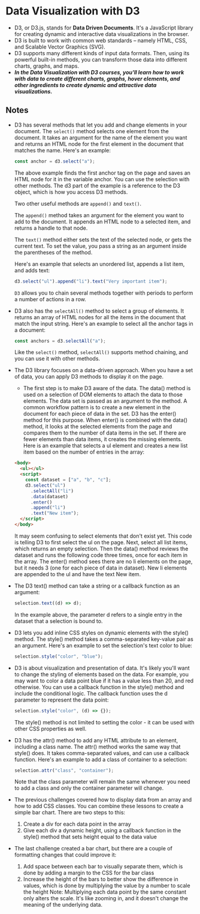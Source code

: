 # Data Visualization with D3

- D3, or D3.js, stands for **Data Driven Documents**. It's a JavaScript library for creating dynamic and interactive data visualizations in the browser.
- D3 is built to work with common web standards – namely HTML, CSS, and Scalable Vector Graphics (SVG).
- D3 supports many different kinds of input data formats. Then, using its powerful built-in methods, you can transform those data into different charts, graphs, and maps.
- **_In the Data Visualization with D3 courses, you'll learn how to work with data to create different charts, graphs, hover elements, and other ingredients to create dynamic and attractive data visualizations._**

## Notes

- D3 has several methods that let you add and change elements in your document.
  The `select()` method selects one element from the document. It takes an argument for the name of the element you want and returns an HTML node for the first element in the document that matches the name. Here's an example:

  ```javascript
  const anchor = d3.select("a");
  ```

  The above example finds the first anchor tag on the page and saves an HTML node for it in the variable anchor. You can use the selection with other methods. The d3 part of the example is a reference to the D3 object, which is how you access D3 methods.

  Two other useful methods are `append()` and `text()`.

  The `append()` method takes an argument for the element you want to add to the document. It appends an HTML node to a selected item, and returns a handle to that node.

  The `text()` method either sets the text of the selected node, or gets the current text. To set the value, you pass a string as an argument inside the parentheses of the method.

  Here's an example that selects an unordered list, appends a list item, and adds text:

  ```javascript
  d3.select("ul").append("li").text("Very important item");
  ```

  `D3` allows you to chain several methods together with periods to perform a number of actions in a row.

- D3 also has the `selectAll()` method to select a group of elements. It returns an array of HTML nodes for all the items in the document that match the input string. Here's an example to select all the anchor tags in a document:

  ```javascript
  const anchors = d3.selectAll("a");
  ```

  Like the `select()` method, `selectAll()` supports method chaining, and you can use it with other methods.

- The D3 library focuses on a data-driven approach. When you have a set of data, you can apply D3 methods to display it on the page.

  - The first step is to make D3 aware of the data. The data() method is used on a selection of DOM elements to attach the data to those elements. The data set is passed as an argument to the method.
    A common workflow pattern is to create a new element in the document for each piece of data in the set. D3 has the enter() method for this purpose.
    When enter() is combined with the data() method, it looks at the selected elements from the page and compares them to the number of data items in the set. If there are fewer elements than data items, it creates the missing elements.
    Here is an example that selects a ul element and creates a new list item based on the number of entries in the array:

  ```html
  <body>
    <ul></ul>
    <script>
      const dataset = ["a", "b", "c"];
      d3.select("ul")
        .selectAll("li")
        .data(dataset)
        .enter()
        .append("li")
        .text("New item");
    </script>
  </body>
  ```

  It may seem confusing to select elements that don't exist yet. This code is telling D3 to first select the ul on the page. Next, select all list items, which returns an empty selection. Then the data() method reviews the dataset and runs the following code three times, once for each item in the array. The enter() method sees there are no li elements on the page, but it needs 3 (one for each piece of data in dataset). New li elements are appended to the ul and have the text New item.

- The D3 text() method can take a string or a callback function as an argument:

  ```javascript
  selection.text((d) => d);
  ```

  In the example above, the parameter d refers to a single entry in the dataset that a selection is bound to.

- D3 lets you add inline CSS styles on dynamic elements with the style() method.
  The style() method takes a comma-separated key-value pair as an argument. Here's an example to set the selection's text color to blue:

  ```javascript
  selection.style("color", "blue");
  ```

- D3 is about visualization and presentation of data. It's likely you'll want to change the styling of elements based on the data. For example, you may want to color a data point blue if it has a value less than 20, and red otherwise. You can use a callback function in the style() method and include the conditional logic. The callback function uses the d parameter to represent the data point:

  ```javascript
  selection.style("color", (d) => {});
  ```

  The style() method is not limited to setting the color - it can be used with other CSS properties as well.

- D3 has the attr() method to add any HTML attribute to an element, including a class name. The attr() method works the same way that style() does. It takes comma-separated values, and can use a callback function. Here's an example to add a class of container to a selection:

  ```javascript
  selection.attr("class", "container");
  ```

  Note that the class parameter will remain the same whenever you need to add a class and only the container parameter will change.

- The previous challenges covered how to display data from an array and how to add CSS classes. You can combine these lessons to create a simple bar chart. There are two steps to this:
  1. Create a div for each data point in the array
  2. Give each div a dynamic height, using a callback function in the style() method that sets height equal to the data value
- The last challenge created a bar chart, but there are a couple of formatting changes that could improve it:
  1. Add space between each bar to visually separate them, which is done by adding a margin to the CSS for the bar class
  2. Increase the height of the bars to better show the difference in values, which is done by multiplying the value by a number to scale the height
     Note: Multiplying each data point by the same constant only alters the scale. It's like zooming in, and it doesn't change the meaning of the underlying data.
